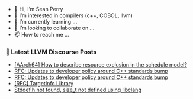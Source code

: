 - 👋 Hi, I’m Sean Perry
- 👀 I’m interested in compilers (c++, COBOL, llvm)
- 🌱 I’m currently learning ...
- 💞️ I’m looking to collaborate on ...
- 📫 How to reach me ...

<!---
s66perry/s66perry is a ✨ special ✨ repository because its `README.md` (this file) appears on your GitHub profile.
You can click the Preview link to take a look at your changes.
--->
### 📕 Latest LLVM Discourse Posts

<!-- DISCOURSE-LLVM:START -->
- [[AArch64] How to describe resource exclusion in the schedule model?](https://discourse.llvm.org/t/aarch64-how-to-describe-resource-exclusion-in-the-schedule-model/64602#post_1)
- [RFC: Updates to developer policy around C++ standards bump](https://discourse.llvm.org/t/rfc-updates-to-developer-policy-around-c-standards-bump/64383?page=2#post_26)
- [RFC: Updates to developer policy around C++ standards bump](https://discourse.llvm.org/t/rfc-updates-to-developer-policy-around-c-standards-bump/64383?page=2#post_25)
- [[RFC] TargetInfo Library](https://discourse.llvm.org/t/rfc-targetinfo-library/64342#post_9)
- [Stddef.h not found, size_t not defined using libclang](https://discourse.llvm.org/t/stddef-h-not-found-size-t-not-defined-using-libclang/64309#post_3)
<!-- DISCOURSE-LLVM:END -->
